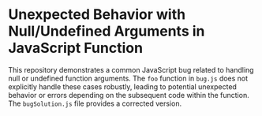 # Unexpected Behavior with Null/Undefined Arguments in JavaScript Function

This repository demonstrates a common JavaScript bug related to handling null or undefined function arguments.  The `foo` function in `bug.js` does not explicitly handle these cases robustly, leading to potential unexpected behavior or errors depending on the subsequent code within the function. The `bugSolution.js` file provides a corrected version.